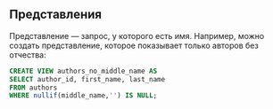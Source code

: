 ## Представления

Представление — запрос, у которого есть имя. Например, можно создать представление, которое показывает только
авторов без отчества:

```sql
CREATE VIEW authors_no_middle_name AS
SELECT author_id, first_name, last_name
FROM authors
WHERE nullif(middle_name,'') IS NULL;
```